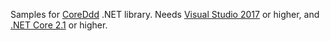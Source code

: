 Samples for [CoreDdd](https://github.com/xhafan/coreddd) .NET library. Needs [Visual Studio 2017](https://visualstudio.microsoft.com/downloads) or higher, and [.NET Core 2.1](https://www.microsoft.com/net/download) or higher.